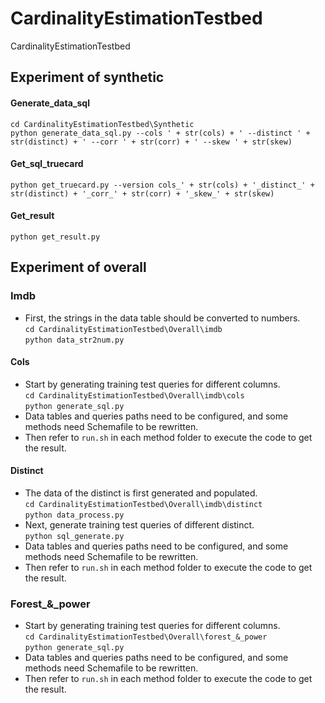 # CardinalityEstimationTestbed
CardinalityEstimationTestbed

## Experiment of synthetic
#### Generate_data_sql
`cd CardinalityEstimationTestbed\Synthetic`\
`python generate_data_sql.py --cols ' + str(cols) + ' --distinct ' + str(distinct) + ' --corr ' + str(corr) + ' --skew ' + str(skew)`
#### Get_sql_truecard
`python get_truecard.py --version cols_' + str(cols) + '_distinct_' + str(distinct) + '_corr_' + str(corr) + '_skew_' + str(skew)`
#### Get_result
`python get_result.py`

## Experiment of overall

### Imdb
- First, the strings in the data table should be converted to numbers.\
`cd CardinalityEstimationTestbed\Overall\imdb`\
`python data_str2num.py`
#### Cols
- Start by generating training test queries for different columns.\
`cd CardinalityEstimationTestbed\Overall\imdb\cols`\
`python generate_sql.py`
- Data tables and queries paths need to be configured, and some methods need Schemafile to be rewritten.
- Then refer to `run.sh` in each method folder to execute the code to get the result.
#### Distinct
- The data of the distinct is first generated and populated.\
`cd CardinalityEstimationTestbed\Overall\imdb\distinct`\
`python data_process.py`
- Next, generate training test queries of different distinct.\
`python sql_generate.py`
- Data tables and queries paths need to be configured, and some methods need Schemafile to be rewritten.
- Then refer to `run.sh` in each method folder to execute the code to get the result.

### Forest_&_power
- Start by generating training test queries for different columns.\
`cd CardinalityEstimationTestbed\Overall\forest_&_power`\
`python generate_sql.py`
- Data tables and queries paths need to be configured, and some methods need Schemafile to be rewritten.
- Then refer to `run.sh` in each method folder to execute the code to get the result.
